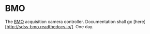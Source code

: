 # BMO
The [BMO](http://adventuretime.wikia.com/wiki/BMO) acquisition camera controller. Documentation shall go [here][http://sdss-bmo.readthedocs.io/]. One day.
